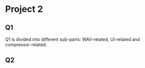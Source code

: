# Project 2



## Q1

Q1 is divided into different sub-parts: WAV-related, UI-related and compressor-related.

## Q2

